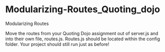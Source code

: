 # Modularizing-Routes_Quoting_dojo

Modularizing Routes
 
 Move the routes from your Quoting Dojo assignment out of server.js and into their own file, routes.js. Routes.js should be located within the config folder. Your project should still run just as before!
